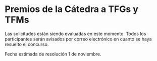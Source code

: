 # Premios de la Cátedra a TFGs y TFMs

Las solicitudes están siendo evaluadas en este momento. Todos los participantes serán avisados por correo electrónico en cuanto se haya resuelto el concurso. 

Fecha estimada de resolución 1 de noviembre. 

